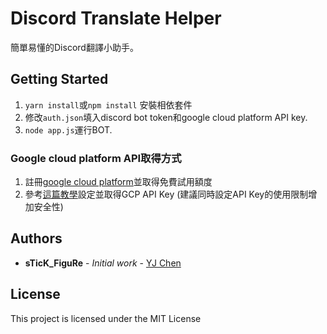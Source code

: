 # Discord Translate Helper

簡單易懂的Discord翻譯小助手。

## Getting Started

1. `yarn install`或`npm install` 安裝相依套件
2. 修改`auth.json`填入discord bot token和google cloud platform API key.
3. `node app.js`運行BOT.

### Google cloud platform API取得方式

1. 註冊[google cloud platform](https://cloud.google.com/?hl=zh-tw)並取得免費試用額度
2. 參考[這篇教學](https://www.nodejsera.com/how-to-use-google-translator-with-nodejs.html)設定並取得GCP API Key (建議同時設定API Key的使用限制增加安全性)

## Authors

* **sTicK_FiguRe** - *Initial work* - [YJ Chen](https://github.com/YanjenChen)

## License

This project is licensed under the MIT License
